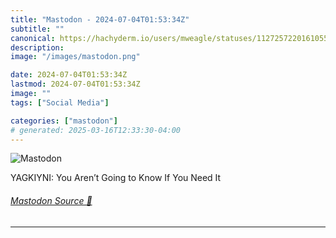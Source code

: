 ```yaml
---
title: "Mastodon - 2024-07-04T01:53:34Z"
subtitle: ""
canonical: https://hachyderm.io/users/mweagle/statuses/112725722016105521
description:
image: "/images/mastodon.png"

date: 2024-07-04T01:53:34Z
lastmod: 2024-07-04T01:53:34Z
image: ""
tags: ["Social Media"]

categories: ["mastodon"]
# generated: 2025-03-16T12:33:30-04:00
---
```

![Mastodon](/images/mastodon.png)

<p>YAGKIYNI: You Aren’t Going to Know If You Need It</p>


###### [Mastodon Source 🐘](https://hachyderm.io/@mweagle/112725722016105521)

___
